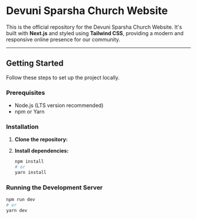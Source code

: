 # Devuni Sparsha Church Website

This is the official repository for the Devuni Sparsha Church Website. It's built with **Next.js** and styled using **Tailwind CSS**, providing a modern and responsive online presence for our community.


---

## Getting Started

Follow these steps to set up the project locally.

### Prerequisites

* Node.js (LTS version recommended)
* npm or Yarn

### Installation

1.  **Clone the repository:**
    
2.  **Install dependencies:**
    ```bash
    npm install
    # or
    yarn install
    ```

### Running the Development Server

```bash
npm run dev
# or
yarn dev